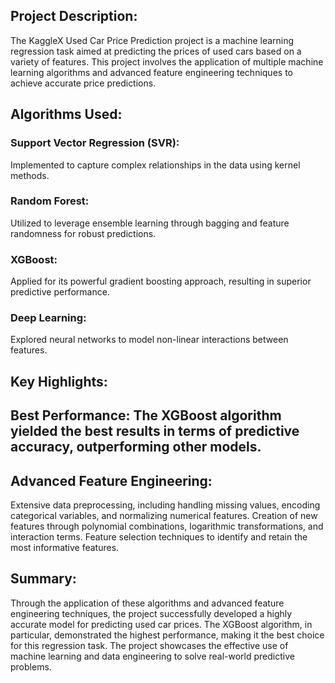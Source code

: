 ## Project Description:
The KaggleX Used Car Price Prediction project is a machine learning regression task aimed at predicting the prices of used cars based on a variety of features. This project involves the application of multiple machine learning algorithms and advanced feature engineering techniques to achieve accurate price predictions.

## Algorithms Used:
### Support Vector Regression (SVR):
Implemented to capture complex relationships in the data using kernel methods.
### Random Forest:
Utilized to leverage ensemble learning through bagging and feature randomness for robust predictions.
### XGBoost:
Applied for its powerful gradient boosting approach, resulting in superior predictive performance.
### Deep Learning:
Explored neural networks to model non-linear interactions between features.
## Key Highlights:
## Best Performance: The XGBoost algorithm yielded the best results in terms of predictive accuracy, outperforming other models.
## Advanced Feature Engineering:
Extensive data preprocessing, including handling missing values, encoding categorical variables, and normalizing numerical features.
Creation of new features through polynomial combinations, logarithmic transformations, and interaction terms.
Feature selection techniques to identify and retain the most informative features.
## Summary:
Through the application of these algorithms and advanced feature engineering techniques, the project successfully developed a highly accurate model for predicting used car prices. The XGBoost algorithm, in particular, demonstrated the highest performance, making it the best choice for this regression task. The project showcases the effective use of machine learning and data engineering to solve real-world predictive problems.






